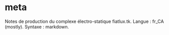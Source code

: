 # meta
Notes de production du complexe électro-statique fiatlux.tk. Langue : fr_CA (mostly). Syntaxe : markdown.
